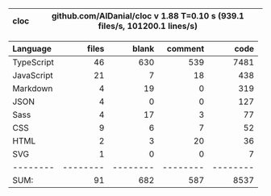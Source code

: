 | cloc | github.com/AlDanial/cloc v 1.88 T=0.10 s (939.1 files/s, 101200.1 lines/s) |
| ---- | -------------------------------------------------------------------------- |


| Language   |    files |    blank |  comment |     code |
| :--------- | -------: | -------: | -------: | -------: |
| TypeScript |       46 |      630 |      539 |     7481 |
| JavaScript |       21 |        7 |       18 |      438 |
| Markdown   |        4 |       19 |        0 |      319 |
| JSON       |        4 |        0 |        0 |      127 |
| Sass       |        4 |       17 |        3 |       77 |
| CSS        |        9 |        6 |        7 |       52 |
| HTML       |        2 |        3 |       20 |       36 |
| SVG        |        1 |        0 |        0 |        7 |
| --------   | -------- | -------- | -------- | -------- |
| SUM:       |       91 |      682 |      587 |     8537 |
